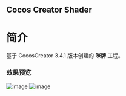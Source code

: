 ## Cocos Creator Shader

# 简介
基于 CocosCreator 3.4.1 版本创建的 **咪牌** 工程。

### 效果预览
![image](https://gitee.com/yeshaohelpme/ShaderDemoImageLibrary/raw/master/gif/20220224/2022022421.gif)
![image](https://gitee.com/yeshaohelpme/ShaderDemoImageLibrary/raw/master/gif/20220224/2022022422.gif)